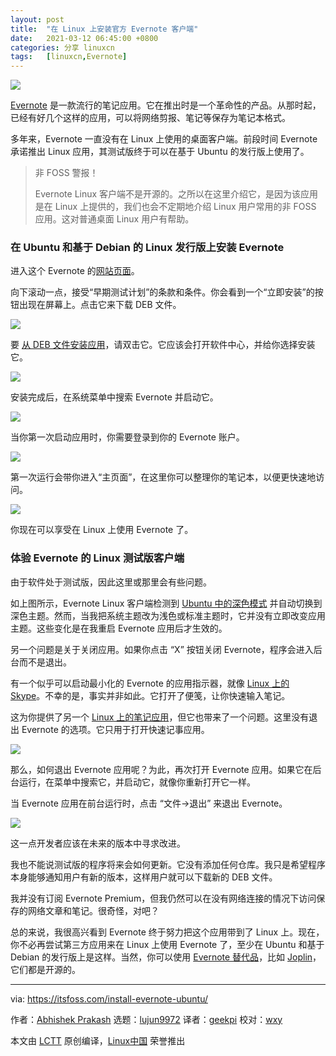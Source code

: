 ```yaml
---
layout: post
title:	"在 Linux 上安装官方 Evernote 客户端"
date:	2021-03-12 06:45:00 +0800 
categories:	分享 linuxcn 
tags:	[linuxcn,Evernote]
---
```



![](/Asserts/Images/album/202103/12/064741kvenjiev6qvia4ia.jpg)


[Evernote](https://evernote.com/) 是一款流行的笔记应用。它在推出时是一个革命性的产品。从那时起，已经有好几个这样的应用，可以将网络剪报、笔记等保存为笔记本格式。


多年来，Evernote 一直没有在 Linux 上使用的桌面客户端。前段时间 Evernote 承诺推出 Linux 应用，其测试版终于可以在基于 Ubuntu 的发行版上使用了。



> 
> 非 FOSS 警报！
> 
> 
> Evernote Linux 客户端不是开源的。之所以在这里介绍它，是因为该应用是在 Linux 上提供的，我们也会不定期地介绍 Linux 用户常用的非 FOSS 应用。这对普通桌面 Linux 用户有帮助。
> 
> 
> 


### 在 Ubuntu 和基于 Debian 的 Linux 发行版上安装 Evernote


进入这个 Evernote 的[网站页面](https://evernote.com/intl/en/b1433t1422)。


向下滚动一点，接受“早期测试计划”的条款和条件。你会看到一个“立即安装”的按钮出现在屏幕上。点击它来下载 DEB 文件。


![](/Asserts/Images/album/202103/12/064557wamtxxmgxcdiagoc.png)


要 [从 DEB 文件安装应用](https://itsfoss.com/install-deb-files-ubuntu/)，请双击它。它应该会打开软件中心，并给你选择安装它。


![](/Asserts/Images/album/202103/12/064559obcw2b9m9bpbmm12.png)


安装完成后，在系统菜单中搜索 Evernote 并启动它。


![](/Asserts/Images/album/202103/12/064600e8prlel2vzulr550.jpg)


当你第一次启动应用时，你需要登录到你的 Evernote 账户。


![](/Asserts/Images/album/202103/12/064602rbgrp8pm8811biae.png)


第一次运行会带你进入“主页面”，在这里你可以整理你的笔记本，以便更快速地访问。


![](/Asserts/Images/album/202103/12/064604v7cd5r5uaxtrgxkc.png)


你现在可以享受在 Linux 上使用 Evernote 了。


### 体验 Evernote 的 Linux 测试版客户端


由于软件处于测试版，因此这里或那里会有些问题。


如上图所示，Evernote Linux 客户端检测到 [Ubuntu 中的深色模式](https://itsfoss.com/dark-mode-ubuntu/) 并自动切换到深色主题。然而，当我把系统主题改为浅色或标准主题时，它并没有立即改变应用主题。这些变化是在我重启 Evernote 应用后才生效的。


另一个问题是关于关闭应用。如果你点击 “X” 按钮关闭 Evernote，程序会进入后台而不是退出。


有一个似乎可以启动最小化的 Evernote 的应用指示器，就像 [Linux 上的 Skype](https://itsfoss.com/install-skype-ubuntu-1404/)。不幸的是，事实并非如此。它打开了便笺，让你快速输入笔记。


这为你提供了另一个 [Linux 上的笔记应用](https://itsfoss.com/note-taking-apps-linux/)，但它也带来了一个问题。这里没有退出 Evernote 的选项。它只用于打开快速记事应用。


![](/Asserts/Images/album/202103/12/064606kl6l3lopmbossb38.png)


那么，如何退出 Evernote 应用呢？为此，再次打开 Evernote 应用。如果它在后台运行，在菜单中搜索它，并启动它，就像你重新打开它一样。


当 Evernote 应用在前台运行时，点击 “文件->退出” 来退出 Evernote。


![](/Asserts/Images/album/202103/12/064607nk00qoofkq2pbmb7.png)


这一点开发者应该在未来的版本中寻求改进。


我也不能说测试版的程序将来会如何更新。它没有添加任何仓库。我只是希望程序本身能够通知用户有新的版本，这样用户就可以下载新的 DEB 文件。


我并没有订阅 Evernote Premium，但我仍然可以在没有网络连接的情况下访问保存的网络文章和笔记。很奇怪，对吧？


总的来说，我很高兴看到 Evernote 终于努力把这个应用带到了 Linux 上。现在，你不必再尝试第三方应用来在 Linux 上使用 Evernote 了，至少在 Ubuntu 和基于 Debian 的发行版上是这样。当然，你可以使用 [Evernote 替代品](https://itsfoss.com/5-evernote-alternatives-linux/)，比如 [Joplin](https://itsfoss.com/joplin/)，它们都是开源的。




---


via: <https://itsfoss.com/install-evernote-ubuntu/>


作者：[Abhishek Prakash](https://itsfoss.com/author/abhishek/) 选题：[lujun9972](https://github.com/lujun9972) 译者：[geekpi](https://github.com/geekpi) 校对：[wxy](https://github.com/wxy)


本文由 [LCTT](https://github.com/LCTT/TranslateProject) 原创编译，[Linux中国](https://linux.cn/) 荣誉推出
